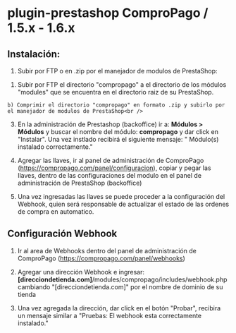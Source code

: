 plugin-prestashop ComproPago / 1.5.x - 1.6.x
=================

## Instalación:

1. Subir por FTP o en .zip por el manejador de modulos de PrestaShop:
<ol>
<li> Subir por FTP el directorio "compropago" a el directorio de los módulos "modules" que se encuentra en el directorio raiz de su PrestaShop.
</li>
</ol>
	
	b) Comprimir el directorio "compropago" en formato .zip y subirlo por el manejador de modulos de PrestaShop<br />

3. En la administración de Prestashop (backoffice) ir a: **Módulos > Módulos** y buscar el nombre del módulo: **compropago** y dar click en "Instalar". Una vez instlado recibirá el siguiente mensaje: " Módulo(s) instalado correctamente."<br />

4. Agregar las llaves, ir al panel de administración de ComproPago (https://compropago.com/panel/configuracion), copiar y pegar las llaves, dentro de las configuraciones del modulo en el panel de administración de PrestaShop (backoffice)

5. Una vez ingresadas las llaves se puede proceder a la configuración del Webhook, quien será responsable de actualizar el estado de las ordenes de compra en automatico. 


## Configuración Webhook

1. Ir al area de Webhooks dentro del panel de administración de ComproPago (https://compropago.com/panel/webhooks)

2. Agregar una dirección Webhook e ingresar: <b> [direcciondetienda.com]</b>/modules/compropago/includes/webhook.php cambiando "[direcciondetienda.com]" por el nombre de dominio de su tienda

3. Una vez agregada la dirección, dar click en el botón "Probar", recibira un mensaje similar a "Pruebas: El webhook esta correctamente instalado."

